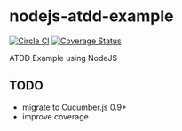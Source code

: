 # nodejs-atdd-example

[![Circle CI](https://circleci.com/gh/angelsanchez/nodejs-atdd-example.svg?style=svg)](https://circleci.com/gh/angelsanchez/nodejs-atdd-example)
[![Coverage Status](https://coveralls.io/repos/angelsanchez/nodejs-atdd-example/badge.svg?branch=master&service=github)](https://coveralls.io/github/angelsanchez/nodejs-atdd-example?branch=master)

ATDD Example using NodeJS


## TODO

- migrate to Cucumber.js 0.9+
- improve coverage

